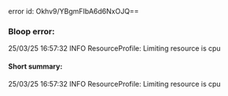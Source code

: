 error id: Okhv9/YBgmFIbA6d6NxOJQ==
### Bloop error:

25/03/25 16:57:32 INFO ResourceProfile: Limiting resource is cpu
#### Short summary: 

25/03/25 16:57:32 INFO ResourceProfile: Limiting resource is cpu